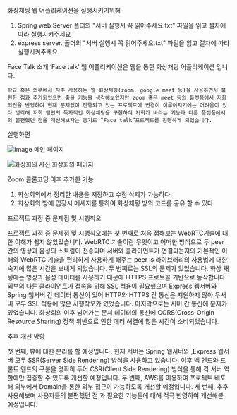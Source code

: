 화상채팅 웹 어플리케이션을 실행시키기위해
1. Spring web Server 폴더의 "서버 실행시 꼭 읽어주세요.txt" 파일을 읽고 절차에 따라 실행시켜주세요
2. express server. 폴더의 "서버 실행시 꼭 읽어주세요.txt" 파일을 읽고 절차에 따라 실행시켜주세요




Face Talk 소개
 ‘Face talk’ 웹 어플리케이션은 웹을 통한 화상채팅 어플리케이션	입니다.
	
	학교 혹은 외부에서 자주 사용하는 웹 화상채팅(zoom, google meet 등)을 사용하면서 불편한 점과 추가되었으면 좋을 기능을 생각해보았지만 zoom 혹은 meet 등의 플랫폼에서 저희 의견을 반영하여 현재 문제없이 진행되고 있는 프로젝트에 변경이 이루어지기에는 어려움이 있다 생각해 저희 팀만의 독자적인 화상채팅을 구현하여 저희가 바라는 기능과 다른 플랫폼에서의 불편했던 점을 개선해보자는 동기로 “Face talk”프로젝트를 진행하게 되었습니다.

실행화면 


![image](https://user-images.githubusercontent.com/81874493/139874695-35573259-9400-41a4-ae5d-5f62475d85f9.png)
메인 페이지 

![화상회의 사진](https://user-images.githubusercontent.com/81874493/139874765-5db33fb7-b5eb-4d99-931c-d7e425c10507.JPG)
화상회의 페이지



Zoom 클론코딩 이후 추가한 기능
1. 화상회의에서 정리한 내용을 저장하고 수정 삭제가 가능하다.
2. 화상회의 방에 입장시 메세지를 통하여 화상채팅 방의 코드를 공유 할 수 있다.


프로젝트 과정 중 문제점 및 시행착오

프로젝트 과정 중 문제점 및 시행착오에는 첫 번째로 처음 접해보는 WebRTC기술에 대한 이해가 쉽지 않았었습니다.
WebRTC 기술이란 무엇이고 어떠한 방식으로 두 peer 간의 영상과 음성의 스트림이 전송되며 서버와 클라이언트가 연결되는지의 기본적인 이해와 WebRTC 기술을 편리하게 사용하게 해주는 peer js 라이브러리의 사용법에 대한 숙지에 많은 시간을 보내게 되었습니다.
두 번째로는 SSL의 문제가 있었습니다.
화상 채팅에는 영상과 음성 데이터를 사용하기 때문에 HTTPS 프로토콜 기반으로 동작합니다 외부의 다른 클라이언트가 접속을 위해 SSL 적용이 필요했으며 Express 웹서버와 Spring 웹서버 간 데이터 통신이 있어 HTTP와 HTTPS 간 통신은 지원하지 않아 두서버 모두 SSL 적용에 많은 시행착오가 있었습니다.
마지막으로는 서버 간 통신에 문제가 있었습니다.
화상회의 이후 넘어가는 문서 데이터의 통신에 CORS(Cross-Origin Resource Sharing) 정책 위반으로 인한 에러 해결에 많은 시간이 소비되었습니다.


추후 개선 방향 

첫 번째, 뷰에 대한 분리를 할 예정입니다.
현재 서버는 Spring 웹서버와 ,Express 웹서버 모두 SSR(Server Side Rendering) 방식을 사용하고 있습니다.
이후 백 엔드와 프론트 엔드의 구분을 명확히 두어 CSR(Client Side Rendering) 방식을 통해 각 서버 역할에만 집중할 수 있도록 개선할 예정입니다. 
두 번째, AWS를 이용하여 프로젝트 배포해 외부에서 Domain을 통한 외부 접근이 가능하도록 개선할 예정입니다.
세 번째, 추후 사용해보며 사용자들의 불편했던 점 과 필요한 기능들에 대해 적극 반영하여 개선해볼 예정입니다.


